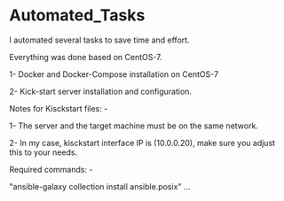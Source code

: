 # Automated_Tasks
I automated several tasks to save time and effort.

Everything was done based on CentOS-7.


1- Docker and Docker-Compose installation on CentOS-7 

2- Kick-start server installation and configuration.

Notes for Kisckstart files: -

1- The server and the target machine must be on the same network.

2- In my case, kisckstart interface IP is (10.0.0.20), make sure you adjust this to your needs.

Required commands: -

"ansible-galaxy collection install ansible.posix"
...
